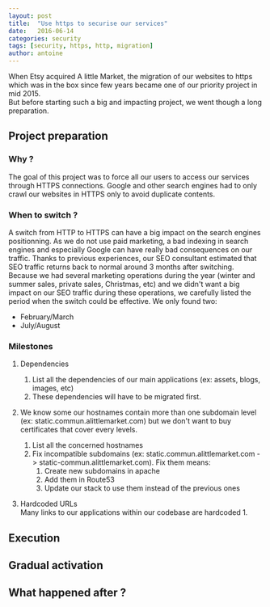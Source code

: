 ```yaml
---
layout: post
title:  "Use https to securise our services"
date:   2016-06-14
categories: security
tags: [security, https, http, migration]
author: antoine
---
```


When Etsy acquired A little Market, the migration of our websites to https which was in the box since few years became one of our priority project in mid 2015.  
But before starting such a big and impacting project, we went though a long preparation.

## Project preparation

### Why ?
The goal of this project was to force all our users to access our services through HTTPS connections. Google and other search engines had to only crawl our websites in HTTPS only to avoid duplicate contents.

### When to switch ?
A switch from HTTP to HTTPS can have a big impact on the search engines positionning. As we do not use paid marketing, a bad indexing in search engines and especially Google can have really bad consequences on our traffic. Thanks to previous experiences, our SEO consultant estimated that SEO traffic returns back to normal around 3 months after switching.  
Because we had several marketing operations during the year (winter and summer sales, private sales, Christmas, etc) and we didn't want a big impact on our SEO traffic during these operations, we carefully listed the period when the switch could be effective. We only found two:

- February/March
- July/August

### Milestones

1. Dependencies
    1. List all the dependencies of our main applications (ex: assets, blogs, images, etc)
    2. These dependencies will have to be migrated first.

2. We know some our hostnames contain more than one subdomain level (ex: static.commun.alittlemarket.com) but we don't want to buy certificates that cover every levels.
    1. List all the concerned hostnames
    2. Fix incompatible subdomains (ex: static.commun.alittlemarket.com -> static-commun.alittlemarket.com). Fix them means:
        1. Create new subdomains in apache
        2. Add them in Route53
        3. Update our stack to use them instead of the previous ones

3. Hardcoded URLs  
   Many links to our applications within our codebase are hardcoded
    1. 



## Execution


## Gradual activation


## What happened after ?

